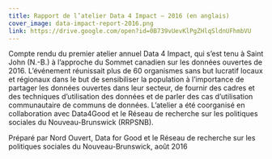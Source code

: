 ```yaml
---
title: Rapport de l’atelier Data 4 Impact – 2016 (en anglais)
cover_image: data-impact-report-2016.png
link: https://drive.google.com/open?id=0B739vUevKlPgZHlqSldnUFhmbVU
---
```

Compte rendu du premier atelier annuel Data 4 Impact, qui s’est tenu à Saint John (N.-B.) à l’approche du Sommet canadien sur les données ouvertes de 2016. L’événement réunissait plus de 60 organismes sans but lucratif locaux et régionaux dans le but de sensibiliser la population à l’importance de partager les données ouvertes dans leur secteur, de fournir des cadres et des techniques d’utilisation des données et de parler des cas d’utilisation communautaire de communs de données. L’atelier a été coorganisé en collaboration avec Data4Good et le Réseau de recherche sur les politiques sociales du Nouveau-Brunswick (RRPSNB).

Préparé par Nord Ouvert, Data for Good et le Réseau de recherche sur les politiques sociales du Nouveau-Brunswick, août 2016
